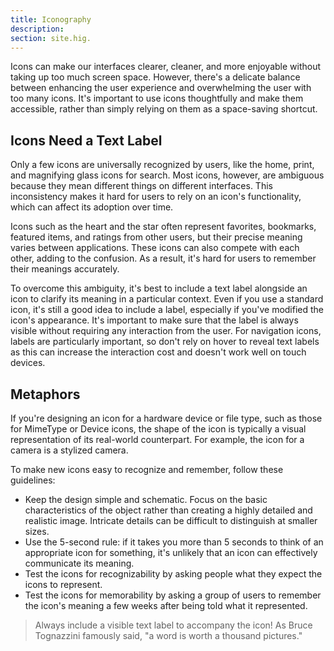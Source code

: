 ```yaml
---
title: Iconography 
description:
section: site.hig.
---
```



Icons can make our interfaces clearer, cleaner, and more enjoyable without taking up too much screen space.
However, there's a delicate balance between enhancing the user experience and overwhelming the user with too many icons.
It's important to use icons thoughtfully and make them accessible, rather than simply relying on them as a space-saving shortcut.

## Icons Need a Text Label

Only a few icons are universally recognized by users, like the home, print, and magnifying glass icons for search. Most icons, however, are ambiguous because they mean different things on different interfaces. This inconsistency makes it hard for users to rely on an icon's functionality, which can affect its adoption over time.

Icons such as the heart and the star often represent favorites, bookmarks, featured items, and ratings from other users, but their precise meaning varies between applications. These icons can also compete with each other, adding to the confusion. As a result, it's hard for users to remember their meanings accurately.

To overcome this ambiguity, it's best to include a text label alongside an icon to clarify its meaning in a particular context. Even if you use a standard icon, it's still a good idea to include a label, especially if you've modified the icon's appearance. It's important to make sure that the label is always visible without requiring any interaction from the user. For navigation icons, labels are particularly important, so don't rely on hover to reveal text labels as this can increase the interaction cost and doesn't work well on touch devices.

## Metaphors

If you're designing an icon for a hardware device or file type, such as those for MimeType or Device icons, the shape of the icon is typically a visual representation of its real-world counterpart. For example, the icon for a camera is a stylized camera.

To make new icons easy to recognize and remember, follow these guidelines:

- Keep the design simple and schematic. Focus on the basic characteristics of the object rather than creating a highly detailed and realistic image. Intricate details can be difficult to distinguish at smaller sizes.
- Use the 5-second rule: if it takes you more than 5 seconds to think of an appropriate icon for something, it's unlikely that an icon can effectively communicate its meaning.
- Test the icons for recognizability by asking people what they expect the icons to represent.
- Test the icons for memorability by asking a group of users to remember the icon's meaning a few weeks after being told what it represented.

> Always include a visible text label to accompany the icon! As Bruce Tognazzini famously said, "a word is worth a thousand pictures."
